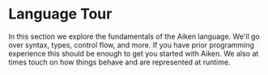 # Language Tour

In this section we explore the fundamentals of the
Aiken language. We'll go over syntax, types, control flow,
and more. If you have prior programming experience this should
be enough to get you started with Aiken. We also at times touch on
how things behave and are represented at runtime.

